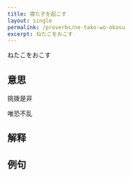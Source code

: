 ```yaml
---
title: 寝た子を起こす
layout: single
permalink: /proverbs/ne-tako-wo-okosu
excerpt: ねたこをおこす
---
```


ねたこをおこす

## 意思

挑拨是非

唯恐不乱

## 解释

## 例句

